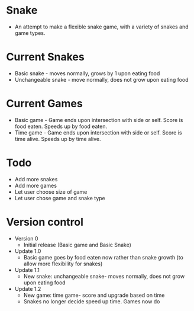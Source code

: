 # Snake
* An attempt to make a flexible snake game, with a variety of snakes and game types.

Current Snakes
===
* Basic snake - moves normally, grows by 1 upon eating food
* Unchangeable snake - move normally, does not grow upon eating food

Current Games
===
* Basic game - Game ends upon intersection with side or self. Score is food eaten. Speeds up by food eaten.
* Time game - Game ends upon intersection with side or self. Score is time alive. Speeds up by time alive.


Todo
===
* Add more snakes
* Add more games
* Let user choose size of game
* Let user chose game and snake type

Version control
===
* Version 0
	* Initial release (Basic game and Basic Snake)
* Update 1.0
	* Basic game goes by food eaten now rather than snake growth (to allow more flexibility for snakes)
* Update 1.1
	* New snake: unchangeable snake- moves normally, does not grow upon eating food
* Update 1.2
	* New game: time game- score and upgrade based on time
	* Snakes no longer decide speed up time. Games now do



